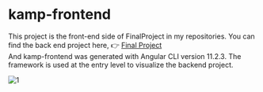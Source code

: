 # kamp-frontend
This project is the front-end side of FinalProject in my repositories. You can find the back end project here, 
:point_right:  [Final Project](https://github.com/senozanAleyna/FinalProject)
<br>
And kamp-frontend was generated with Angular CLI version 11.2.3. 
The framework is used at the entry level to visualize the backend project.


![1](https://user-images.githubusercontent.com/91387768/136709500-1325ba99-8447-4162-b9a7-870f2047f29a.png)
